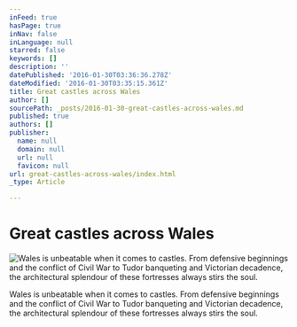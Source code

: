 ```yaml
---
inFeed: true
hasPage: true
inNav: false
inLanguage: null
starred: false
keywords: []
description: ''
datePublished: '2016-01-30T03:36:36.278Z'
dateModified: '2016-01-30T03:35:15.361Z'
title: Great castles across Wales
author: []
sourcePath: _posts/2016-01-30-great-castles-across-wales.md
published: true
authors: []
publisher:
  name: null
  domain: null
  url: null
  favicon: null
url: great-castles-across-wales/index.html
_type: Article

---
```

# Great castles across Wales
![Wales is unbeatable when it comes to castles. From defensive beginnings and the conflict of Civil War to Tudor banqueting and Victorian decadence, the architectural splendour of these fortresses always stirs the soul.](https://s3-us-west-2.amazonaws.com/the-grid-img/p/90c81cef572c2c2f1b2e6852f36da5640818bf59.jpg)

Wales is unbeatable when it comes to castles. From defensive beginnings and the conflict of Civil War to Tudor banqueting and Victorian decadence, the architectural splendour of these fortresses always stirs the soul.
